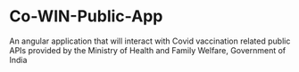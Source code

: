 # Co-WIN-Public-App
An angular application that will interact with Covid vaccination related public APIs provided by the Ministry of Health and Family Welfare, Government of India
